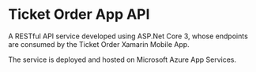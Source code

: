 # Ticket Order App API
<p>A RESTful API service developed using ASP.Net Core 3, whose endpoints are consumed by the Ticket Order Xamarin Mobile App.</p>

<p>The service is deployed and hosted on Microsoft Azure App Services.</p>


